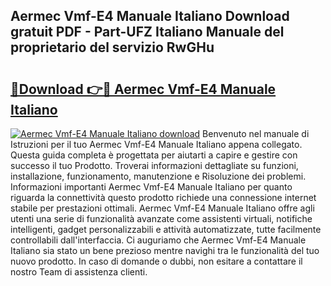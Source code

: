 ## Aermec Vmf-E4 Manuale Italiano Download gratuit PDF - Part-UFZ Italiano Manuale del proprietario del servizio RwGHu

# <h2><a href="http://dfd5e2.blite.top/?on=Aermec+Vmf-E4+Manuale+Italiano">🔗Download 👉🔴 Aermec Vmf-E4 Manuale Italiano</a></h2>

[![Aermec Vmf-E4 Manuale Italiano download](https://i.imgur.com/lujVjoI.png)](http://dfd5e2.blite.top/?on=Aermec+Vmf-E4+Manuale+Italiano)
Benvenuto nel manuale di Istruzioni per il tuo Aermec Vmf-E4 Manuale Italiano appena collegato. Questa guida completa è progettata per aiutarti a capire e gestire con successo il tuo Prodotto. Troverai informazioni dettagliate su funzioni, installazione, funzionamento, manutenzione e Risoluzione dei problemi. Informazioni importanti Aermec Vmf-E4 Manuale Italiano per quanto riguarda la connettività questo prodotto richiede una connessione internet stabile per prestazioni ottimali. Aermec Vmf-E4 Manuale Italiano offre agli utenti una serie di funzionalità avanzate come assistenti virtuali, notifiche intelligenti, gadget personalizzabili e attività automatizzate, tutte facilmente controllabili dall'interfaccia. Ci auguriamo che Aermec Vmf-E4 Manuale Italiano sia stato un bene prezioso mentre navighi tra le funzionalità del tuo nuovo prodotto. In caso di domande o dubbi, non esitare a contattare il nostro Team di assistenza clienti.
